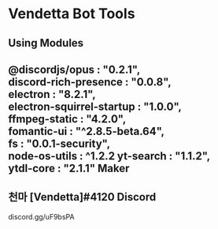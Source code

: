 Vendetta Bot Tools
====================
Using Modules
-------------------
@discordjs/opus : "0.2.1",  
discord-rich-presence : "0.0.8",  
electron : "8.2.1",  
electron-squirrel-startup : "1.0.0",  
ffmpeg-static : "4.2.0",  
fomantic-ui : "^2.8.5-beta.64",  
fs : "0.0.1-security",  
node-os-utils : ^1.2.2
yt-search : "1.1.2",  
ytdl-core : "2.1.1"
Maker
---------------
천마 [Vendetta]#4120
Discord
---------------
discord.gg/uF9bsPA
